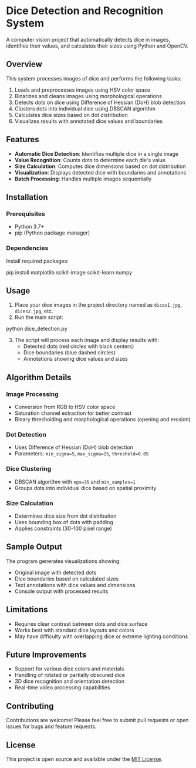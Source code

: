 # Dice Detection and Recognition System

A computer vision project that automatically detects dice in images, identifies their values, and calculates their sizes using Python and OpenCV.

## Overview

This system processes images of dice and performs the following tasks:
1. Loads and preprocesses images using HSV color space
2. Binarizes and cleans images using morphological operations
3. Detects dots on dice using Difference of Hessian (DoH) blob detection
4. Clusters dots into individual dice using DBSCAN algorithm
5. Calculates dice sizes based on dot distribution
6. Visualizes results with annotated dice values and boundaries

## Features

- **Automatic Dice Detection**: Identifies multiple dice in a single image
- **Value Recognition**: Counts dots to determine each die's value
- **Size Calculation**: Computes dice dimensions based on dot distribution
- **Visualization**: Displays detected dice with boundaries and annotations
- **Batch Processing**: Handles multiple images sequentially

## Installation

### Prerequisites

- Python 3.7+
- pip (Python package manager)

### Dependencies

Install required packages:

pip install matplotlib scikit-image scikit-learn numpy

## Usage

1. Place your dice images in the project directory named as `dices1.jpg`, `dices2.jpg`, etc.
2. Run the main script:

python dice_detection.py


3. The script will process each image and display results with:
   - Detected dots (red circles with black centers)
   - Dice boundaries (blue dashed circles)
   - Annotations showing dice values and sizes

## Algorithm Details

### Image Processing
- Conversion from RGB to HSV color space
- Saturation channel extraction for better contrast
- Binary thresholding and morphological operations (opening and erosion)

### Dot Detection
- Uses Difference of Hessian (DoH) blob detection
- Parameters: `min_sigma=5`, `max_sigma=15`, `threshold=0.05`

### Dice Clustering
- DBSCAN algorithm with `eps=35` and `min_samples=1`
- Groups dots into individual dice based on spatial proximity

### Size Calculation
- Determines dice size from dot distribution
- Uses bounding box of dots with padding
- Applies constraints (30-100 pixel range)

## Sample Output

The program generates visualizations showing:
- Original image with detected dots
- Dice boundaries based on calculated sizes
- Text annotations with dice values and dimensions
- Console output with processed results

## Limitations

- Requires clear contrast between dots and dice surface
- Works best with standard dice layouts and colors
- May have difficulty with overlapping dice or extreme lighting conditions

## Future Improvements

- Support for various dice colors and materials
- Handling of rotated or partially obscured dice
- 3D dice recognition and orientation detection
- Real-time video processing capabilities

## Contributing

Contributions are welcome! Please feel free to submit pull requests or open issues for bugs and feature requests.

## License

This project is open source and available under the [MIT License](LICENSE).
